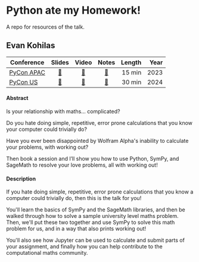 # Python ate my Homework!
A repo for resources of the talk.

## Evan Kohilas

| Conference | Slides | Video | Notes | Length | Year |
|------------|:------:|:-----:|:-----:|-------:|-----:|
| [PyCon APAC](https://2023-apac.pycon.jp/) | [🔗](https://github.com/ekohilas/python-ate-my-homework/blob/main/python_ate_my_homework_pycon_apac_2023.ipynb) | [🔗](https://www.youtube.com/watch?v=RvPjFTwXWTI&t=22129s) | [🔗](https://2023-apac.pycon.jp/timetable?id=WQREM9) | 15 min | 2023 |
| [PyCon US](https://us.pycon.org/2024/) | [🔗](https://github.com/ekohilas/python-ate-my-homework/blob/main/python_ate_my_homework_pycon_us_2024.ipynb) | [🔗]() | [🔗](https://us.pycon.org/2024/schedule/presentation/17/) | 30 min | 2024 |

#### Abstract
Is your relationship with maths... complicated?

Do you hate doing simple, repetitive, error prone calculations that you know your computer could trivially do?

Have you ever been disappointed by Wolfram Alpha's inability to calculate your problems, with working out?

Then book a session and I’ll show you how to use Python, SymPy, and SageMath to resolve your love problems, all with working out!

#### Description
If you hate doing simple, repetitive, error prone calculations that you know a computer could trivially do, then this is the talk for you!

You'll learn the basics of SymPy and the SageMath libraries, and then be walked through how to solve a sample university level maths problem. Then, we'll put these two together and use SymPy to solve this math problem for us, and in a way that also prints working out!

You'll also see how Jupyter can be used to calculate and submit parts of your assignment, and finally how you can help contribute to the computational maths community.
